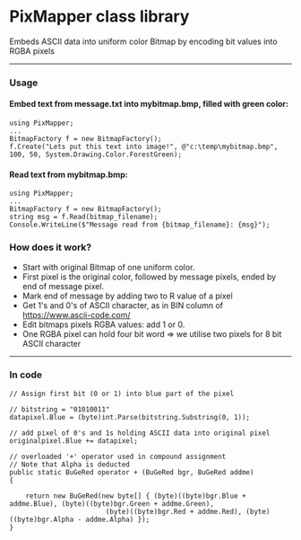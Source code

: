 ﻿# PixMapper class library
Embeds ASCII data into uniform color Bitmap by encoding bit values into RGBA pixels

- - -

### Usage
#### Embed text from message.txt into mybitmap.bmp, filled with green color:

  ```
using PixMapper;
...
BitmapFactory f = new BitmapFactory();
f.Create("Lets put this text into image!", @"c:\temp\mybitmap.bmp", 100, 50, System.Drawing.Color.ForestGreen);

  ```

#### Read text from mybitmap.bmp:

  ```
using PixMapper;
...
BitmapFactory f = new BitmapFactory();
string msg = f.Read(bitmap_filename);
Console.WriteLine($"Message read from {bitmap_filename}: {msg}");
  ```

### How does it work?
* Start with original Bitmap of one uniform color. 
* First pixel is the original color, followed by message pixels, ended by end of message pixel.
* Mark end of message by adding two to R value of a pixel
* Get 1's and 0's of ASCII character, as in BIN column of https://www.ascii-code.com/
* Edit bitmaps pixels RGBA values: add 1 or 0.
* One RGBA pixel can hold four bit word => we utilise two pixels for 8 bit ASCII character


- - -

### In code

    // Assign first bit (0 or 1) into blue part of the pixel 

    // bitstring = "01010011" 
    datapixel.Blue = (byte)int.Parse(bitstring.Substring(0, 1));

    // add pixel of 0's and 1s holding ASCII data into original pixel
    originalpixel.Blue += datapixel;

    // overloaded '+' operator used in compound assignment
    // Note that Alpha is deducted
    public static BuGeRed operator + (BuGeRed bgr, BuGeRed addme)
    {

        return new BuGeRed(new byte[] { (byte)((byte)bgr.Blue + addme.Blue), (byte)((byte)bgr.Green + addme.Green), 
                            (byte)((byte)bgr.Red + addme.Red), (byte)((byte)bgr.Alpha - addme.Alpha) });
    }




   